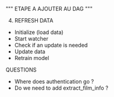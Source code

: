 """
ETAPE A AJOUTER AU DAG
"""

4. REFRESH DATA
- Initialize (load data)
- Start watcher
- Check if an update is needed
- Update data
- Retrain model


QUESTIONS
- Where does authentication go ?
- Do we need to add extract_film_info ?